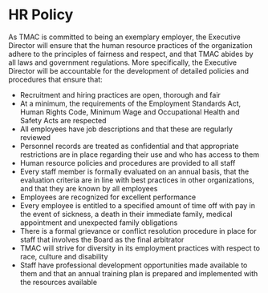 # HR Policy

As TMAC is committed to being an exemplary employer, the Executive Director will ensure that the human resource practices of the organization adhere to the principles of fairness and respect, and that TMAC abides by all laws and government regulations. More specifically, the Executive Director will be accountable for the development of detailed policies and procedures that ensure that:

* Recruitment and hiring practices are open, thorough and fair
* At a minimum, the requirements of the Employment Standards Act, Human Rights Code, Minimum Wage and Occupational Health and Safety Acts are respected
* All employees have job descriptions and that these are regularly reviewed
* Personnel records are treated as confidential and that appropriate restrictions are in place regarding their use and who has access to them
* Human resource policies and procedures are provided to all staff
* Every staff member is formally evaluated on an annual basis, that the evaluation criteria are in line with best practices in other organizations, and that they are known by all employees
* Employees are recognized for excellent performance
* Every employee is entitled to a specified amount of time off with pay in the event of sickness, a death in their immediate family, medical appointment and unexpected family obligations
* There is a formal grievance or conflict resolution procedure in place for staff that involves the Board as the final arbitrator
* TMAC will strive for diversity in its employment practices with respect to race, culture and disability
* Staff have professional development opportunities made available to them and that an annual training plan is prepared and implemented with the resources available
